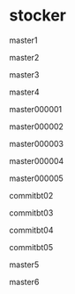 # stocker

master1

master2

master3

master4

master000001

master000002

master000003

master000004

master000005

commitbt02

commitbt03

commitbt04

commitbt05

master5

master6


